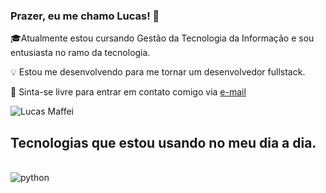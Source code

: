 ### Prazer, eu me chamo Lucas! 👋

🎓Atualmente estou cursando Gestão da Tecnologia da Informação e sou entusiasta no ramo da tecnologia.

💡 Estou me desenvolvendo para me tornar um desenvolvedor fullstack.

📧 Sinta-se livre para entrar em contato comigo via <a href="mailto:lucasdasxz3@gmail.com">e-mail</a>

![Lucas Maffei](https://github-readme-stats.vercel.app/api?username=Lumasfei&show_icons=true&theme=radical)

## Tecnologias que estou usando no meu dia a dia.
<div style = "display: incline_block"><br/>
    <img align = "center" alt = "python" src = "https://img.shields.io/badge/Python-14354C?style=for-the-badge&logo=python&logoColor=white" />
</div>
